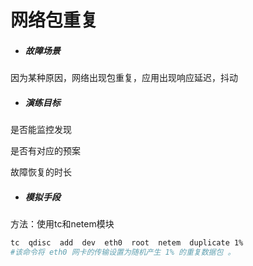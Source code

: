 # 网络包重复

- ##### 故障场景

因为某种原因，网络出现包重复，应用出现响应延迟，抖动

- ##### 演练目标

是否能监控发现

是否有对应的预案

故障恢复的时长

- ##### 模拟手段

方法：使用tc和netem模块

```bash
tc  qdisc  add  dev  eth0  root  netem  duplicate 1%
#该命令将 eth0 网卡的传输设置为随机产生 1% 的重复数据包 。
```


